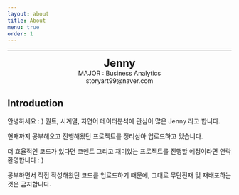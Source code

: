 ```yaml
---
layout: about
title: About
menu: true
order: 1
---
```


* * *
<center>
<span style=
"font-size:170%;
font-weight:bold">
Jenny
</span>
</center>

<center>MAJOR : Business Analytics</center>

<center>storyart99@naver.com</center>

## Introduction

안녕하세요 : ) 퀀트, 시계열, 자연어 데이터분석에 관심이 많은 Jenny 라고 합니다.

현재까지 공부해오고 진행해왔던 프로젝트를 정리삼아 업로드하고 있습니다.

더 효율적인 코드가 있다면 코멘트 그리고 재미있는 프로젝트를 진행할 예정이라면 연락 환영합니다 : )

공부하면서 직접 작성해왔던 코드를 업로드하기 때문에, 그대로 무단전재 및 재배포하는 것은 금지합니다.


<!-- <center> University</center> -->

<!-- ## Personal Data
---
> 연락처: storyart99@naver.com -->

<!-- > Github : <a href="https://github.com/">https://github.com/</a> -->


<!-- ## Education
---
> Mar.2015 ~ Feb.2021 
>
> 

> Feb.2021 ~ 현재 : 
>
> -->

<!--
수정필요
## Research Interest
---

* TimeSeries Data Analysis
    + 
    + 
    + 
    + 

* Natural Language Pro
    + 
    + 
    + 

## Project

## Awards


## Work Experiences


## Skills and Certification
---
-Language : Python, R, SQL

-FrameWork: Pytorch, Tensorflow(Keras)

-->

